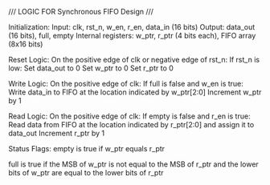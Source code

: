 /// LOGIC FOR Synchronous FIFO Design ///

Initialization:
Input: clk, rst_n, w_en, r_en, data_in (16 bits)
Output: data_out (16 bits), full, empty
Internal registers: w_ptr, r_ptr (4 bits each), FIFO array (8x16 bits)

Reset Logic:
On the positive edge of clk or negative edge of rst_n:
If rst_n is low:
Set data_out to 0
Set w_ptr to 0
Set r_ptr to 0

Write Logic:
On the positive edge of clk:
If full is false and w_en is true:
Write data_in to FIFO at the location indicated by w_ptr[2:0]
Increment w_ptr by 1

Read Logic:
On the positive edge of clk:
If empty is false and r_en is true:
Read data from FIFO at the location indicated by r_ptr[2:0] and assign it to data_out
Increment r_ptr by 1

Status Flags:
empty is true if w_ptr equals r_ptr

full is true if the MSB of w_ptr is not equal to the MSB of r_ptr and the lower bits of w_ptr are equal to the lower bits of r_ptr
